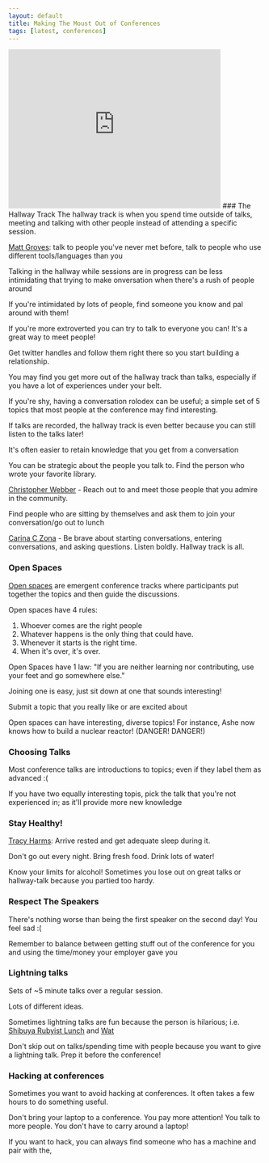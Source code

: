 ```yaml
---
layout: default
title: Making The Moust Out of Conferences
tags: [latest, conferences]
---
```


<iframe width="420" height="315" src="http://www.youtube.com/embed/AjkGjIDnAkw" frameborder="0">
</iframe>
### The Hallway Track
The hallway track is when you spend time outside of talks, meeting and talking
with other people instead of attending a specific session.

[Matt Groves](https://twitter.com/mgroves/status/305815472195137536): talk to
people you've never met before, talk to people who use different tools/languages
than you

Talking in the hallway while sessions are in progress can be less intimidating
that trying to make onversation when there's a rush of people around

If you're intimidated by lots of people, find someone you know and pal around
with them!

If you're more extroverted you can try to talk to everyone you can! It's a great
way to meet people!

Get twitter handles and follow them right there so you start building a
relationship.

You may find you get more out of the hallway track than talks, especially if
you have a lot of experiences under your belt.

If you're shy, having a conversation rolodex can be useful; a simple set of 5
topics that most people at the conference may find interesting.

If talks are recorded, the hallway track is even better because you can still
listen to the talks later!

It's often easier to retain knowledge that you get from a conversation

You can be strategic about the people you talk to. Find the person who wrote your favorite library.

[Christopher Webber](https://twitter.com/cwebber/status/305817742055964672) -
Reach out to and meet those people that you admire in the community.

Find people who are sitting by themselves and ask them to join your conversation/go out to lunch

[Carina C Zona](https://twitter.com/cczona/status/305823637510959104) - Be brave
about starting conversations, entering conversations, and asking questions. Listen
boldly. Hallway track is all.

### Open Spaces
[Open
spaces](http://transitionculture.org/2008/03/21/12-tools-for-transition-no10-how-to-run-an-open-space-event/)
are emergent conference tracks where participants put together the topics and
then guide the discussions.

Open spaces have 4 rules:

1. Whoever comes are the right people
2. Whatever happens is the only thing that could have.
3. Whenever it starts is the right time.
4. When it's over, it's over.

Open Spaces have 1 law: "If you are neither learning nor contributing, use your
feet and go somewhere else."

Joining one is easy, just sit down at one that sounds interesting!

Submit a topic that you really like or are excited about

Open spaces can have interesting, diverse topics! For instance, Ashe now knows
how to build a nuclear reactor! (DANGER! DANGER!)

### Choosing Talks

Most conference talks are introductions to topics; even if they label them as
advanced :(

If you have two equally interesting topis, pick the talk that you're not
experienced in; as it'll provide more new knowledge

### Stay Healthy!

[Tracy Harms](https://twitter.com/kaleidic/status/305821778377338880): Arrive
rested and get adequate sleep during it.

Don't go out every night. Bring fresh food. Drink lots of water!

Know your limits for alcohol! Sometimes you lose out on great talks or
hallway-talk because you partied too hardy.


### Respect The Speakers

There's nothing worse than being the first speaker on the second day! You feel sad :(

Remember to balance between getting stuff out of the conference for you and using the time/money your employer gave you

### Lightning talks
Sets of ~5 minute talks over a regular session. 

Lots of different ideas.

Sometimes lightning talks are fun because the person is hilarious; i.e. [Shibuya
Rubyist Lunch](http://www.youtube.com/watch?v=i5zBVyWsc_Q) and
[Wat](https://www.destroyallsoftware.com/talks/wat)

Don't skip out on talks/spending time with people because you want to give a
lightning talk. Prep it before the conference!

### Hacking at conferences

Sometimes you want to avoid hacking at conferences. It often takes a few hours
to do something useful.

Don't bring your laptop to a conference. You pay more attention! You talk to
more people. You don't have to carry around a laptop!

If you want to hack, you can always find someone who has a machine and pair with the,

